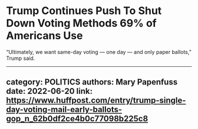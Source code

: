 # Trump Continues Push To Shut Down Voting Methods 69% of Americans Use

“Ultimately, we want same-day voting — one day — and only paper ballots,” Trump said.

---
category: POLITICS
authors: Mary Papenfuss
date: 2022-06-20
link: https://www.huffpost.com/entry/trump-single-day-voting-mail-early-ballots-gop_n_62b0df2ce4b0c77098b225c8
---
